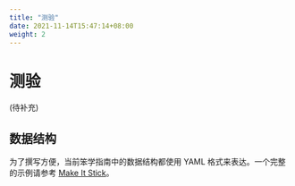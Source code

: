 ```yaml
---
title: "测验"
date: 2021-11-14T15:47:14+08:00
weight: 2
---
```


# 测验

(待补充)

## 数据结构

为了撰写方便，当前笨学指南中的数据结构都使用 YAML 格式来表达。一个完整的示例请参考 [Make It Stick](https://github.com/ZhengHe-MD/nerds-data/blob/main/data/make-it-stick.yaml)。

